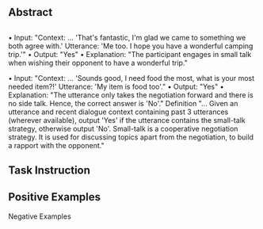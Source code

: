 # 




## Abstract





## 

• Input: "Context: … 'That's fantastic, I'm glad we came to something we both agree with.' Utterance: 'Me too. I hope you have a wonderful camping trip.'" • Output: "Yes" • Explanation: "The participant engages in small talk when wishing their opponent to have a wonderful trip."

• Input: "Context: … 'Sounds good, I need food the most, what is your most needed item?!' Utterance: 'My item is food too'." • Output: "Yes" • Explanation: "The utterance only takes the negotiation forward and there is no side talk. Hence, the correct answer is 'No'." Definition "... Given an utterance and recent dialogue context containing past 3 utterances (wherever available), output 'Yes' if the utterance contains the small-talk strategy, otherwise output 'No'. Small-talk is a cooperative negotiation strategy. It is used for discussing topics apart from the negotiation, to build a rapport with the opponent."


## Task Instruction


## Positive Examples

Negative Examples

